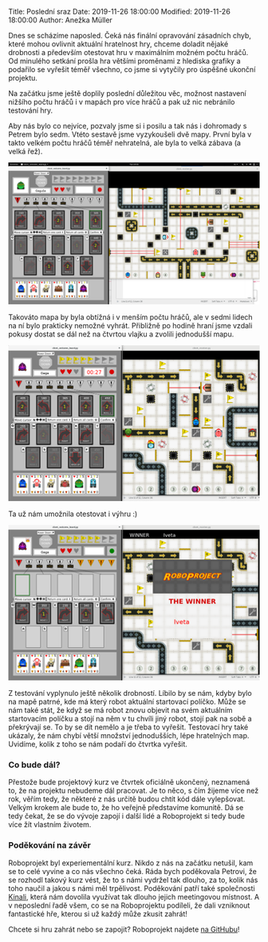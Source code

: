 Title: Poslední sraz
Date: 2019-11-26 18:00:00
Modified: 2019-11-26 18:00:00
Author: Anežka Müller

Dnes se scházíme naposled. 
Čeká nás finální opravování zásadních chyb, které mohou ovlivnit aktuální hratelnost hry, chceme doladit nějaké drobnosti a především otestovat hru v maximálním možném počtu hráčů.
Od minulého setkání prošla hra většími proměnami z hlediska grafiky a podařilo se vyřešit téměř všechno, co jsme si vytyčily pro úspěšné ukonční projektu.

Na začátku jsme ještě doplily poslední důležitou věc, možnost nastavení nižšího počtu hráčů i v mapách pro více hráčů a pak už nic nebránilo testování hry.


Aby nás bylo co nejvíce, pozvaly jsme si i posilu a tak nás i dohromady s Petrem bylo sedm.
Vtéto sestavě jsme vyzykoušeli dvě mapy.
První byla v takto velkém počtu hráčů téměř nehratelná, ale byla to velká zábava (a velká řež).

![screenshot_hard](./images/screenshot_hard.png)

Takováto mapa by byla obtížná i v menším počtu hráčů, ale v sedmi lidech na ní bylo prakticky nemožné vyhrát.
Přibližně po hodině hraní jsme vzdali pokusy dostat se dál než na čtvrtou vlajku a zvolili jednodušší mapu.

![screenshot_mid](./images/screenshot_mid.png)

Ta už nám umožnila otestovat i výhru :)

![screenshot_mid_win](./images/screenshot_mid_win.png)

Z testování vyplynulo ještě několik drobností.
Líbilo by se nám, kdyby bylo na mapě patrné, kde má který robot aktuální startovací políčko. 
Může se nám také stát, že když se má robot znovu objevit na svém aktuálním startovacím políčku a stojí na něm v tu chvíli jiný robot, stojí pak na sobě a překrývají se.
To by se dít nemělo a je třeba to vyřešit.
Testovací hry také ukázaly, že nám chybí větší množství jednodušších, lépe hratelných map.
Uvidíme, kolik z toho se nám podaří do čtvrtka vyřešit.


### Co bude dál?

Přestože bude projektový kurz ve čtvrtek oficiálně ukončený, neznamená to, že na projektu nebudeme dál pracovat.
Je to něco, s čím žijeme více než rok, věřím tedy, že některé z nás určitě budou chtít kód dále vylepšovat.
Velkým krokem ale bude to, že ho veřejně představíme komunitě. 
Dá se tedy čekat, že se do vývoje zapojí i další lidé a Roboprojekt si tedy bude více žít vlastním životem.


### Poděkování na závěr

Roboprojekt byl experiementální kurz.
Nikdo z nás na začátku netušil, kam se to celé vyvine a co nás všechno čeká.
Ráda bych poděkovala Petrovi, že se rozhodl takový kurz vést, že to s námi vydržel tak dlouho, za to, kolik nás toho naučil a jakou s námi měl trpělivost.
Poděkování patří také společnosti [Kinali](https://www.kinali.cz/cs/), která nám dovolila využívat tak dlouho jejich meetingovou místnost.
A v neposlední řadě všem, co se na Roboprojektu podíleli, že dali vzniknout fantastické hře, kterou si už každý může zkusit zahrát!


Chcete si hru zahrát nebo se zapojit? Roboprojekt najdete [na GitHubu](https://github.com/PyLadiesCZ/roboprojekt)!
